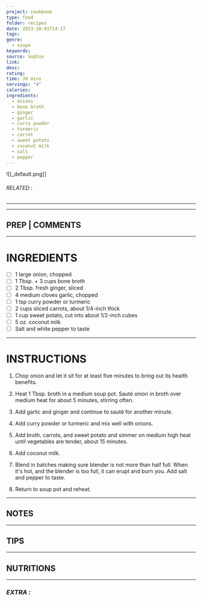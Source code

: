 ```yaml
---
project: cookbook
type: food
folder: recipes
date: 2023-10-01T14:17
tags: 
genre:
  - soupe
keywords: 
source: Sophie
link: 
desc: 
rating: 
time: 30 mins
servings: "4"
calories: 
ingredients:
  - onions
  - bone broth
  - ginger
  - garlic
  - curry powder
  - turmeric
  - carrot
  - sweet potato
  - coconut milk
  - salt
  - pepper
---
```


![[_default.png]]
###### *RELATED* : 
---


---
## PREP | COMMENTS



---
# INGREDIENTS

- [ ] 1 large onion, chopped
- [ ] 1 Tbsp. + 3 cups bone broth
- [ ] 2 Tbsp. fresh ginger, sliced
- [ ] 4 medium cloves garlic, chopped
- [ ] 1 tsp curry powder or turmeric
- [ ] 2 cups sliced carrots, about 1/4-inch thick
- [ ] 1 cup sweet potato, cut into about 1/2-inch cubes
- [ ] 5 oz. coconut milk
- [ ] Salt and white pepper to taste

---
# INSTRUCTIONS

1. Chop onion and let it sit for at least five minutes to bring out its health benefits.
    
2. Heat 1 Tbsp. broth in a medium soup pot. Sauté onion in broth over medium heat for about 5 minutes, stirring often.
    
3. Add garlic and ginger and continue to sauté for another minute.
    
4. Add curry powder or turmeric and mix well with onions.
    
5. Add broth, carrots, and sweet potato and simmer on medium high heat until vegetables are tender, about 15 minutes.
    
6. Add coconut milk.
    
7. Blend in batches making sure blender is not more than half full. When it's hot, and the blender is too full, it can erupt and burn you. Add salt and pepper to taste.
    
8. Return to soup pot and reheat.

---
## NOTES



---
## TIPS



---
## NUTRITIONS



---
### *EXTRA* :



